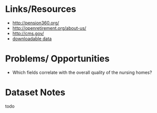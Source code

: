 # Links/Resources
 + http://pension360.org/
 + http://openretirement.org/about-us/
 + http://cms.gov/
 + [downloadable data](https://data.medicare.gov/data/nursing-home-compare)

# Problems/ Opportunities
 + Which fields correlate with the overall quality of the nursing homes?

# Dataset Notes

todo
